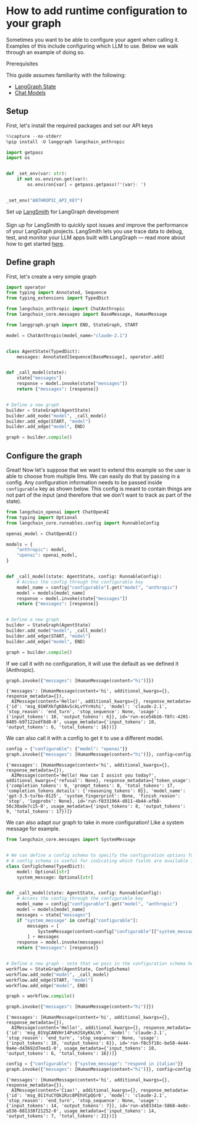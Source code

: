 # How to add runtime configuration to your graph

Sometimes you want to be able to configure your agent when calling it. 
Examples of this include configuring which LLM to use.
Below we walk through an example of doing so.

<div class="admonition tip">
    <p class="admonition-title">Prerequisites</p>
    <p>
        This guide assumes familiarity with the following:
        <ul>
            <li>
                <a href="https://langchain-ai.github.io/langgraph/concepts/low_level/#state">
                    LangGraph State
                </a>
            </li>
            <li>
                <a href="https://python.langchain.com/docs/concepts/#chat-models/">
                    Chat Models
                </a>
            </li>
        </ul>
    </p>
</div> 


## Setup

First, let's install the required packages and set our API keys


```python
%%capture --no-stderr
%pip install -U langgraph langchain_anthropic
```


```python
import getpass
import os


def _set_env(var: str):
    if not os.environ.get(var):
        os.environ[var] = getpass.getpass(f"{var}: ")


_set_env("ANTHROPIC_API_KEY")
```

<div class="admonition tip">
    <p class="admonition-title">Set up <a href="https://smith.langchain.com">LangSmith</a> for LangGraph development</p>
    <p style="padding-top: 5px;">
        Sign up for LangSmith to quickly spot issues and improve the performance of your LangGraph projects. LangSmith lets you use trace data to debug, test, and monitor your LLM apps built with LangGraph — read more about how to get started <a href="https://docs.smith.langchain.com">here</a>. 
    </p>
</div>

## Define graph

First, let's create a very simple graph


```python
import operator
from typing import Annotated, Sequence
from typing_extensions import TypedDict

from langchain_anthropic import ChatAnthropic
from langchain_core.messages import BaseMessage, HumanMessage

from langgraph.graph import END, StateGraph, START

model = ChatAnthropic(model_name="claude-2.1")


class AgentState(TypedDict):
    messages: Annotated[Sequence[BaseMessage], operator.add]


def _call_model(state):
    state["messages"]
    response = model.invoke(state["messages"])
    return {"messages": [response]}


# Define a new graph
builder = StateGraph(AgentState)
builder.add_node("model", _call_model)
builder.add_edge(START, "model")
builder.add_edge("model", END)

graph = builder.compile()
```

## Configure the graph

Great! Now let's suppose that we want to extend this example so the user is able to choose from multiple llms.
We can easily do that by passing in a config. Any configuration information needs to be passed inside `configurable` key as shown below.
This config is meant to contain things are not part of the input (and therefore that we don't want to track as part of the state).


```python
from langchain_openai import ChatOpenAI
from typing import Optional
from langchain_core.runnables.config import RunnableConfig

openai_model = ChatOpenAI()

models = {
    "anthropic": model,
    "openai": openai_model,
}


def _call_model(state: AgentState, config: RunnableConfig):
    # Access the config through the configurable key
    model_name = config["configurable"].get("model", "anthropic")
    model = models[model_name]
    response = model.invoke(state["messages"])
    return {"messages": [response]}


# Define a new graph
builder = StateGraph(AgentState)
builder.add_node("model", _call_model)
builder.add_edge(START, "model")
builder.add_edge("model", END)

graph = builder.compile()
```

If we call it with no configuration, it will use the default as we defined it (Anthropic).


```python
graph.invoke({"messages": [HumanMessage(content="hi")]})
```




    {'messages': [HumanMessage(content='hi', additional_kwargs={}, response_metadata={}),
      AIMessage(content='Hello!', additional_kwargs={}, response_metadata={'id': 'msg_01WFXkfgK8AvSckLvYYrHshi', 'model': 'claude-2.1', 'stop_reason': 'end_turn', 'stop_sequence': None, 'usage': {'input_tokens': 10, 'output_tokens': 6}}, id='run-ece54b16-f8fc-4201-8405-b97122edf8d8-0', usage_metadata={'input_tokens': 10, 'output_tokens': 6, 'total_tokens': 16})]}



We can also call it with a config to get it to use a different model.


```python
config = {"configurable": {"model": "openai"}}
graph.invoke({"messages": [HumanMessage(content="hi")]}, config=config)
```




    {'messages': [HumanMessage(content='hi', additional_kwargs={}, response_metadata={}),
      AIMessage(content='Hello! How can I assist you today?', additional_kwargs={'refusal': None}, response_metadata={'token_usage': {'completion_tokens': 9, 'prompt_tokens': 8, 'total_tokens': 17, 'completion_tokens_details': {'reasoning_tokens': 0}}, 'model_name': 'gpt-3.5-turbo-0125', 'system_fingerprint': None, 'finish_reason': 'stop', 'logprobs': None}, id='run-f8331964-d811-4b44-afb8-56c30ade7c15-0', usage_metadata={'input_tokens': 8, 'output_tokens': 9, 'total_tokens': 17})]}



We can also adapt our graph to take in more configuration! Like a system message for example.


```python
from langchain_core.messages import SystemMessage


# We can define a config schema to specify the configuration options for the graph
# A config schema is useful for indicating which fields are available in the configurable dict inside the config
class ConfigSchema(TypedDict):
    model: Optional[str]
    system_message: Optional[str]


def _call_model(state: AgentState, config: RunnableConfig):
    # Access the config through the configurable key
    model_name = config["configurable"].get("model", "anthropic")
    model = models[model_name]
    messages = state["messages"]
    if "system_message" in config["configurable"]:
        messages = [
            SystemMessage(content=config["configurable"]["system_message"])
        ] + messages
    response = model.invoke(messages)
    return {"messages": [response]}


# Define a new graph - note that we pass in the configuration schema here, but it is not necessary
workflow = StateGraph(AgentState, ConfigSchema)
workflow.add_node("model", _call_model)
workflow.add_edge(START, "model")
workflow.add_edge("model", END)

graph = workflow.compile()
```


```python
graph.invoke({"messages": [HumanMessage(content="hi")]})
```




    {'messages': [HumanMessage(content='hi', additional_kwargs={}, response_metadata={}),
      AIMessage(content='Hello!', additional_kwargs={}, response_metadata={'id': 'msg_01VgCANVHr14PsHJSXyKkLVh', 'model': 'claude-2.1', 'stop_reason': 'end_turn', 'stop_sequence': None, 'usage': {'input_tokens': 10, 'output_tokens': 6}}, id='run-f8c5f18c-be58-4e44-9a4e-d43692d7eed1-0', usage_metadata={'input_tokens': 10, 'output_tokens': 6, 'total_tokens': 16})]}




```python
config = {"configurable": {"system_message": "respond in italian"}}
graph.invoke({"messages": [HumanMessage(content="hi")]}, config=config)
```




    {'messages': [HumanMessage(content='hi', additional_kwargs={}, response_metadata={}),
      AIMessage(content='Ciao!', additional_kwargs={}, response_metadata={'id': 'msg_011YuCYQk1Rzc8PEhVCpQGr6', 'model': 'claude-2.1', 'stop_reason': 'end_turn', 'stop_sequence': None, 'usage': {'input_tokens': 14, 'output_tokens': 7}}, id='run-a583341e-5868-4e8c-a536-881338f21252-0', usage_metadata={'input_tokens': 14, 'output_tokens': 7, 'total_tokens': 21})]}


